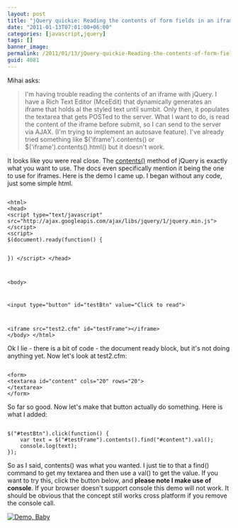 ```yaml
---
layout: post
title: "jQuery quickie: Reading the contents of form fields in an iframe"
date: "2011-01-13T07:01:00+06:00"
categories: [javascript,jquery]
tags: []
banner_image: 
permalink: /2011/01/13/jQuery-quickie-Reading-the-contents-of-form-fields-in-an-iframe
guid: 4081
---
```


Mihai asks:

<p>

<blockquote>
I'm having trouble reading the contents of an iframe with jQuery. I have a Rich Text Editor (MceEdit) that dynamically generates an iframe that holds al the styled text until sumbit. Only then, it populates the textarea that gets POSTed to the server. What I want to do, is read the content of the iframe  before submit, so I can send to the server via AJAX. (I'm trying to implement an autosave feature). I've already tried something like $('iframe').contents() or $('iframe').contents().html() but it doesn't work.
</blockquote>
<!--more-->
<p>

It looks like you were real close. The <a href="http://api.jquery.com/contents/">contents()</a> method of jQuery is exactly what you want to use. The docs even specifically mention it being the one to use for iframes. Here is the demo I came up. I began without any code, just some simple html.

<p>

<code>
&lt;html&gt;
&lt;head&gt;
&lt;script type="text/javascript" src="http://ajax.googleapis.com/ajax/libs/jquery/1/jquery.min.js"&gt;&lt;/script&gt;
&lt;script&gt;
$(document).ready(function() {

})
&lt;/script&gt;
&lt;/head&gt;

&lt;body&gt;

&lt;input type="button" id="testBtn" value="Click to read"&gt;

&lt;iframe src="test2.cfm" id="testFrame"&gt;&lt;/iframe&gt;
&lt;/body&gt;
&lt;/html&gt;
</code>

<p>

Ok I lie - there is a bit of code - the document ready block, but it's not doing anything yet. Now let's look at test2.cfm:

<p>

<code>
&lt;form&gt;
&lt;textarea id="content" cols="20" rows="20"&gt;
&lt;/textarea&gt;
&lt;/form&gt;
</code>

<p>

So far so good. Now let's make that button actually do something. Here is what I added:

<p>

<code>
$("#testBtn").click(function() {
	var text = $("#testFrame").contents().find("#content").val();
	console.log(text);
});
</code>

<p>

So as I said, contents() was what you wanted. I just tie to that a find() command to get my textarea and then use a val() to get the value. If you want to try this, click the button below, and <b>please note I make use of console</b>. If your browser doesn't support console this demo will not work. It should be obvious that the concept still works cross platform if you remove the console call. 

<p>

<a href="http://www.raymondcamden.com/demos/jan132011/test.cfm"><img src="https://static.raymondcamden.com/images/cfjedi/icon_128.png" title="Demo, Baby" border="0"></a>